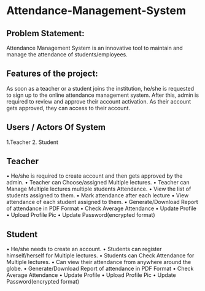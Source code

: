 # Attendance-Management-System

## Problem Statement:
Attendance Management System is an innovative tool to maintain and manage the attendance of students/employees.

## Features of the project:
As soon as a teacher or a student joins the institution, he/she is requested to sign up to the online attendance management system. After this, admin is required to review and approve their account activation.
As their account gets approved, they can access to their account.

## Users / Actors Of System
 1.Teacher
 2. Student
## Teacher
• He/she is required to create account and then gets approved by the admin.
• Teacher can Choose/assigned Multiple lectures.
• Teacher can Manage Multiple lectures multiple students Attendance.
• View the list of students assigned to them.
• Mark attendance after each lecture
• View attendance of each student assigned to them.
• Generate/Download Report of attendance in PDF Format
• Check Average Attendance
• Update Profile
• Upload Profile Pic
• Update Password(encrypted format)
## Student
• He/she needs to create an account.
• Students can register himself/herself for Multiple lectures.
• Students can Check Attendance for Multiple lectures.
• Can view their attendance from anywhere around the globe.
• Generate/Download Report of attendance in PDF Format
• Check Average Attendance
• Update Profile
• Upload Profile Pic
• Update Password(encrypted format)



